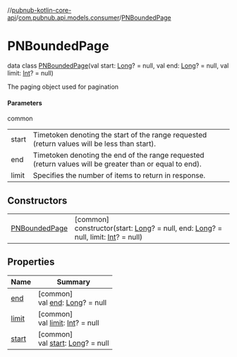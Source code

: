//[pubnub-kotlin-core-api](../../../index.md)/[com.pubnub.api.models.consumer](../index.md)/[PNBoundedPage](index.md)

# PNBoundedPage

data class [PNBoundedPage](index.md)(val start: [Long](https://kotlinlang.org/api/latest/jvm/stdlib/kotlin/-long/index.html)? = null, val end: [Long](https://kotlinlang.org/api/latest/jvm/stdlib/kotlin/-long/index.html)? = null, val limit: [Int](https://kotlinlang.org/api/latest/jvm/stdlib/kotlin/-int/index.html)? = null)

The paging object used for pagination

#### Parameters

common

| | |
|---|---|
| start | Timetoken denoting the start of the range requested     (return values will be less than start). |
| end | Timetoken denoting the end of the range requested     (return values will be greater than or equal to end). |
| limit | Specifies the number of items to return in response. |

## Constructors

| | |
|---|---|
| [PNBoundedPage](-p-n-bounded-page.md) | [common]<br>constructor(start: [Long](https://kotlinlang.org/api/latest/jvm/stdlib/kotlin/-long/index.html)? = null, end: [Long](https://kotlinlang.org/api/latest/jvm/stdlib/kotlin/-long/index.html)? = null, limit: [Int](https://kotlinlang.org/api/latest/jvm/stdlib/kotlin/-int/index.html)? = null) |

## Properties

| Name | Summary |
|---|---|
| [end](end.md) | [common]<br>val [end](end.md): [Long](https://kotlinlang.org/api/latest/jvm/stdlib/kotlin/-long/index.html)? = null |
| [limit](limit.md) | [common]<br>val [limit](limit.md): [Int](https://kotlinlang.org/api/latest/jvm/stdlib/kotlin/-int/index.html)? = null |
| [start](start.md) | [common]<br>val [start](start.md): [Long](https://kotlinlang.org/api/latest/jvm/stdlib/kotlin/-long/index.html)? = null |
